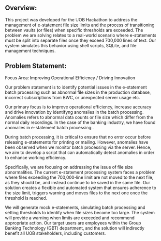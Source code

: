 ## Overview:
This project was developed for the UOB Hackathon to address the management of e-statement file size limits and the process of transitioning between vaults (or files) when specific thresholds are exceeded. The problem we are solving relates to a real-world scenario where e-statements must be split into separate files once they exceed 700,000 lines of text. Our system simulates this behavior using shell scripts, SQLite, and file management techniques.

## Problem Statement:
Focus Area: Improving Operational Efficiency / Driving Innovation

Our problem statement is to identify potential issues in the e-statement batch processing such as abnormal file sizes in the production database, incorrect subscriptions from BWC, or unexpected server usage etc.

Our primary focus is to improve operational efficiency, increase accuracy and drive innovation by identifyng anomalies in the batch processing. Anomalies refers to abnormal data counts or file size which differ from the normal daily recordings. In the case of the banking industry, we have found anomalies in e-statement batch processing . 

During batch processing, it is critical to ensure that no error occur before releasing e-statements for printing or mailing. However, anomalies have been observed when we monitor batch processing via the server. Hence, we aim to develop a script that can automatically detect anomalies in order to enhance working efficiency.   

Specifically, we are focusing on addressing the issue of file size abnormalities. The current e-statement processing system faces a problem where files exceeding the 700,000-line limit are not moved to the next file, as they should be, and instead continue to be saved in the same file. Our solution creates a flexible and automated system that ensures adherence to the size limit, triggers warning and moves files to the next one once the threshold is reached.

We will generate mock e-statements, simulating batch processing and setting thresholds to identify when file sizes become too large. The system will provide a warning when limits are exceeded and recommend appropriate action. Our target users are employees within the Group Banking Technology (GBT) department, and the solution will indirectly benefit all UOB stakeholders, including customers.
